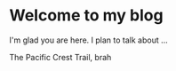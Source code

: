 # Welcome to my blog

I'm glad you are here. I plan to talk about ...

The Pacific Crest Trail, brah
